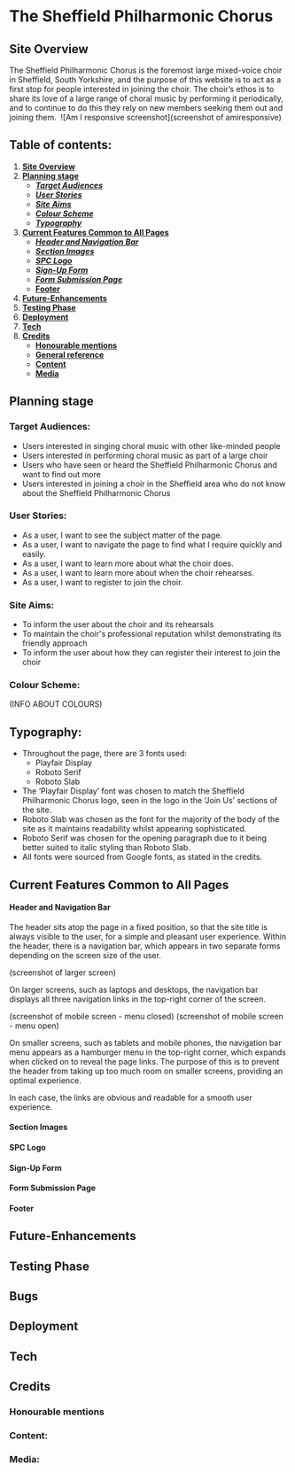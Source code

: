 # **The Sheffield Philharmonic Chorus**
## **Site Overview**
The Sheffield Philharmonic Chorus is the foremost large mixed-voice choir in Sheffield, South Yorkshire, and the purpose of this website is to act as a first stop for people interested in joining the choir. The choir’s ethos is to share its love of a large range of choral music by performing it periodically, and to continue to do this they rely on new members seeking them out and joining them.
​
![Am I responsive screenshot](screenshot of amiresponsive)

## Table of contents:
1. [**Site Overview**](#site-overview)
1. [**Planning stage**](#planning-stage)
    * [***Target Audiences***](#target-audiences)
    * [***User Stories***](#user-stories)
    * [***Site Aims***](#site-aims)
    * [***Colour Scheme***](#colour-scheme)
    * [***Typography***](#typography)
1. [**Current Features Common to All Pages**](#current-features-common-to-all-pages)
    * [***Header and Navigation Bar***](#header-and-navigation-bar)
    * [***Section Images***](#section-images)
    * [***SPC Logo***](#spc-logo)
    * [***Sign-Up Form***](#sign-up-form)
    * [***Form Submission Page***](#form-submission-page)
    * [**Footer**](#footer)
1. [**Future-Enhancements**](#future-enhancements)
1. [**Testing Phase**](#testing-phase)
1. [**Deployment**](#deployment)
1. [**Tech**](#tech)
1. [**Credits**](#credits)
    * [**Honourable mentions**](#honourable-mentions)
    * [**General reference**](#general-reference)
    * [**Content**](#content)
    * [**Media**](#media)

## **Planning stage**
### **Target Audiences:**

* Users interested in singing choral music with other like-minded people
* Users interested in performing choral music as part of a large choir
* Users who have seen or heard the Sheffield Philharmonic Chorus and want to find out more
* Users interested in joining a choir in the Sheffield area who do not know about the Sheffield Philharmonic Chorus

### **User Stories:**

* As a user, I want to see the subject matter of the page.
* As a user, I want to navigate the page to find what I require quickly and easily.
* As a user, I want to learn more about what the choir does.
* As a user, I want to learn more about when the choir rehearses.
* As a user, I want to register to join the choir.

### **Site Aims:**

* To inform the user about the choir and its rehearsals
* To maintain the choir's professional reputation whilst demonstrating its friendly approach
* To inform the user about how they can register their interest to join the choir

### **Colour Scheme:**

(INFO ABOUT COLOURS)

## **Typography:**

* Throughout the page, there are 3 fonts used:
    * Playfair Display
    * Roboto Serif
    * Roboto Slab
​
* The ‘Playfair Display’ font was chosen to match the Sheffield Philharmonic Chorus logo, seen in the logo in the ‘Join Us’ sections of the site.
* Roboto Slab was chosen as the font for the majority of the body of the site as it maintains readability whilst appearing sophisticated.
* Roboto Serif was chosen for the opening paragraph due to it being better suited to italic styling than Roboto Slab.
* All fonts were sourced from Google fonts, as stated in the credits.

## **Current Features Common to All Pages**
#### **Header and Navigation Bar**

The header sits atop the page in a fixed position, so that the site title is always visible to the user, for a simple and pleasant user experience. Within the header, there is a navigation bar, which appears in two separate forms depending on the screen size of the user.

(screenshot of larger screen)

On larger screens, such as laptops and desktops, the navigation bar displays all three navigation links in the top-right corner of the screen.

(screenshot of mobile screen - menu closed)
(screenshot of mobile screen - menu open)

On smaller screens, such as tablets and mobile phones, the navigation bar menu appears as a hamburger menu in the top-right corner, which expands when clicked on to reveal the page links. The purpose of this is to prevent the header from taking up too much room on smaller screens, providing an optimal experience.

In each case, the links are obvious and readable for a smooth user experience.

#### **Section Images**


#### **SPC Logo**


#### **Sign-Up Form**


#### **Form Submission Page**


#### **Footer**


## **Future-Enhancements**


## **Testing Phase**


## **Bugs**


## **Deployment**


## **Tech**


## **Credits**
### **Honourable mentions**


### **Content:**


### **Media:**